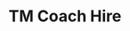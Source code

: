 ---
title: "TM Coach Hire"
address: "Unit 10, Dunmurry Industrial Estate, Dunmurry, Belfast, Co. Antrim, BT17 9HU"
tel: "028 9061 6666"
county: "Antrim"
category: "Bus Services"
type: "Content"
lat: "054.5461100000"
lng: "-006.0208300000"
---